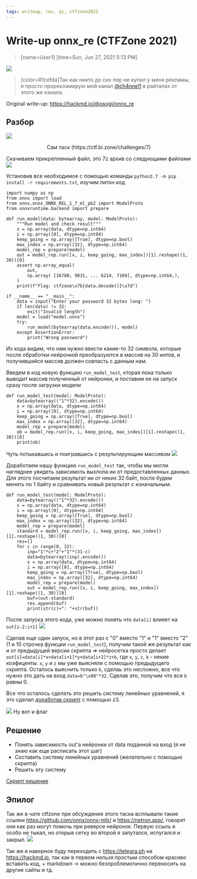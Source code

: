 ```yaml
---
tags: writeup, rev, ai, ctfzone2021
---
```

# **Write-up onnx_re (CTFZone 2021)**
> [name=User1]
> [time=Sun, Jun 27, 2021 5:13 PM]



![](https://raw.githubusercontent.com/osogi/writeups/main/ctfzone2021/onnx_re/attachments/1.jpg)

> [color=#1cefda]Так как никто до сих пор не купил у меня рекламы, я просто прорекламирую мой канал [@ch4nnel1](https://t.me/ch4nnel1) в райтапах от этого же канала.

Original write-up: https://hackmd.io/@osogi/onnx_re


## Разбор
![](https://raw.githubusercontent.com/osogi/writeups/main/ctfzone2021/onnx_re/attachments/2.png)
<p style="text-align: center;">Сам таск (https://ctf.bi.zone/challenges/7)</p>

Скачиваем прикрепленный файл, это 7z архив со следующими файлами
![](https://raw.githubusercontent.com/osogi/writeups/main/ctfzone2021/onnx_re/attachments/3.png)

Установив все необходимое с помощью команды `python3.7 -m pip install -r requirements.txt`, изучим питон код
```python=0
import numpy as np
from onnx import load
from onnx.onnx_ONNX_REL_1_7_ml_pb2 import ModelProto
from onnxruntime.backend import prepare

def run_model(data: bytearray, model: ModelProto):
    """Run model and check result"""
    x = np.array(data, dtype=np.int64)
    i = np.array([0], dtype=np.int64)
    keep_going = np.array([True], dtype=np.bool)
    max_index = np.array([32], dtype=np.int64)
    model_rep = prepare(model)
    out = model_rep.run([x, i, keep_going, max_index])[1].reshape((1, 30))[0]
    assert np.array_equal(
        out,
        np.array( [16780, 9831, ... 6214, 7169], dtype=np.int64,),
    )
    print(f"Flag: ctfzone\x7b{data.decode()}\x7d")

if __name__ == "__main__":
    data = input("Enter your password 32 bytes long: ")
    if len(data) != 32:
        exit("Invalid length")
    model = load("model.onnx")
    try:
        run_model(bytearray(data.encode()), model)
    except AssertionError:
        print("Wrong password")
```
Из кода видим, что нам нужно ввести какие-то 32 символа, которые после обработки нейронкой преобразуются в массив на 30 интов, и получившийся массив должен совпасть с данным нам.

Введем в код новую функцию `run_model_test`, кторая пока только выводит массив полученный от нейронки, и поставим ее на запуск сразу после загрузки модели
```python=0
def run_model_test(model: ModelProto):
    data=bytearray(("1"*32).encode())
    x = np.array(data, dtype=np.int64)
    i = np.array([0], dtype=np.int64)
    keep_going = np.array([True], dtype=np.bool)
    max_index = np.array([32], dtype=np.int64)
    model_rep = prepare(model)
    ob = model_rep.run([x, i, keep_going, max_index])[1].reshape((1, 30))[0]
    print(ob)
```
Чуть потыкавшись и поигравшись с результирующим массивом
![](https://raw.githubusercontent.com/osogi/writeups/main/ctfzone2021/onnx_re/attachments/4.png)

Доработаем нашу функцию `run_model_test` так, чтобы мы могли нагляднее увидеть зависимоть выхлопа ии от предоставленных данных. Для этого посчитаем результат ии от неких 32 байт, после будем менять по 1 байту и сравнивать новый результат с изначальным.
```python=0
def run_model_test(model: ModelProto):
    data=bytearray(("1"*32).encode())
    x = np.array(data, dtype=np.int64)
    i = np.array([0], dtype=np.int64)
    keep_going = np.array([True], dtype=np.bool)
    max_index = np.array([32], dtype=np.int64)
    model_rep = prepare(model)
    standard = model_rep.run([x, i, keep_going, max_index])[1].reshape((1, 30))[0]
    res=[]
    for c in range(0, 32):
        inp="1"*c+"2"+"1"*(31-c)
        data=bytearray((inp).encode())
        x = np.array(data, dtype=np.int64)
        i = np.array([0], dtype=np.int64)
        keep_going = np.array([True], dtype=np.bool)
        max_index = np.array([32], dtype=np.int64)
        model_rep = prepare(model)
        out = model_rep.run([x, i, keep_going, max_index])[1].reshape((1, 30))[0]
        buf=(out-standard)
        res.append(buf)
        print(str(c)+": "+str(buf))
```
После запуска этого кода, уже можно понять что `data[i]` влияет на `out[i-2:i+1]`
![](https://raw.githubusercontent.com/osogi/writeups/main/ctfzone2021/onnx_re/attachments/5.png)

Сделав еще один запуск, но в этот раз с "0" вместо "1" и "1" вместо "2" (1 и 10 строчка функции `run_model_test`), получим такой же результат как и от предыдущей версии скрипта => нейросетка просто делает `out[i]=data[i]*x+data[i+1]*y+data[i+2]*z+b`, где `x`, `y`, `z`, `b` - некие коэфиценты. `x`, `y` и `z` мы уже выясняли с помощью предыдущего скрипта. Осталось выяснить только `b`, сделаь это несложно, все что нужно это дать на вход `data=b"\x00"*32`. Сделав это, получим что все `b` равны 0.

Все что осталось сделать это решить систему линейных уравнений, я это сделал [доработав скрипт](https://github.com/osogi/writeups/tree/main/ctfzone2021/onnx_re/solution/solution.py) с помощью z3.

![](https://raw.githubusercontent.com/osogi/writeups/main/ctfzone2021/onnx_re/attachments/6.png)
Ну вот и флаг
## Решение 

- Понять зависимость out'а нейронки от data поданной на вход (я не знаю как еще расписать этот шаг)
- Составить систему линейных уравнений (желательно с помощью скрипта)
- Решить эту систему

[Скрипт решение](https://github.com/osogi/writeups/tree/main/ctfzone2021/onnx_re/solution/solution.py)

## Эпилог

Так же в чате ctfzone при обсуждение этого таска всплывали такие ссылки https://github.com/onnx/onnx-mlir/ и https://netron.app/, говорят они как раз могут помочь при реверсе нейронок. Первую ссыль я особо не тыкал, но открыв сетку во второй я запутался, испугался и закрыл.
![](https://raw.githubusercontent.com/osogi/writeups/main/ctfzone2021/onnx_re/attachments/7.png)

Так же я наверное буду переходить с https://telegra.ph на https://hackmd.io, так как в первом нельзя простым способом красиво вставить код, + markdown -> можно безпроблемотично переносить на другие сайты и тд.
